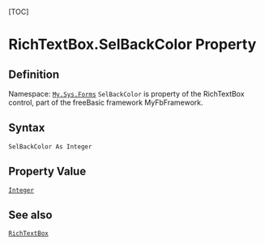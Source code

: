 [TOC]
# RichTextBox.SelBackColor Property

## Definition
Namespace: [`My.Sys.Forms`](My.Sys.Forms.md)
`SelBackColor` is property of the RichTextBox control, part of the freeBasic framework MyFbFramework.
## Syntax
```freeBasic
SelBackColor As Integer
```
## Property Value
[`Integer`]("https://www.freebasic.net/wiki/KeyPgInteger")
## See also
[`RichTextBox`](RichTextBox.md)
